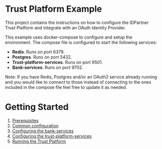 # Trust Platform Example
This project contains the instructions on how to configure the IDPartner Trust Platform and integrate with an OAuth Identity Provider.

This example uses docker-compose to configure and setup the environment.  The compose file is configured to start the following services:

- **Redis**. Runs on port 6379.
- **Postgres**. Runs on port 5432.
- **Trust-platform-services**. Runs on port 9501.
- **Bank-services**. Runs on port 9702.

Note: If you have Redis, Postgres and/or an OAuth2 service already running and you would like to connect to those instead of connecting to the ones included in the compose file feel free to update it as needed.

# Getting Started
1. [Prerequisites](docs/prerequisites.md)
1. [Common configuration](docs/initial-setup.md)
1. [Configuring the bank-services](docs/configuring-bank-services.md)
2. [Configuring the trust-platform-services](docs/configuring-trust-platform-services.md)
3. [Running the Trust Platform](docs/running-trust-platform.md)